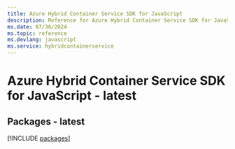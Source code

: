 ```yaml
---
title: Azure Hybrid Container Service SDK for JavaScript
description: Reference for Azure Hybrid Container Service SDK for JavaScript
ms.date: 07/30/2024
ms.topic: reference
ms.devlang: javascript
ms.service: hybridcontainerservice
---
```

# Azure Hybrid Container Service SDK for JavaScript - latest
## Packages - latest
[!INCLUDE [packages](hybrid-container-service-index.md)]